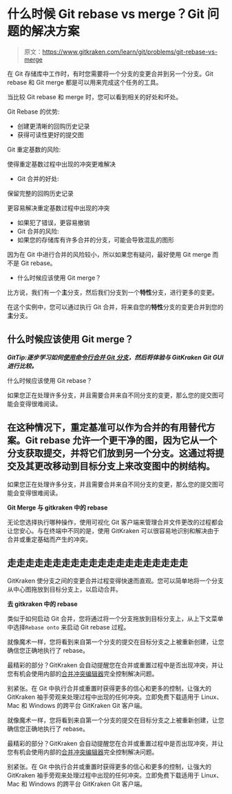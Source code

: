 # 什么时候 Git rebase vs merge？Git 问题的解决方案

> 原文：<https://www.gitkraken.com/learn/git/problems/git-rebase-vs-merge>

在 Git 存储库中工作时，有时您需要将一个分支的变更合并到另一个分支。Git rebase 和 Git merge 都是可以用来完成这个任务的工具。

当比较 Git rebase 和 merge 时，您可以看到相关的好处和坏处。

Git Rebase 的优势:

*   创建更清晰的回购历史记录
*   获得可读性更好的提交图

Git 重定基数的风险:

使得重定基数过程中出现的冲突更难解决

*   Git 合并的好处:

保留完整的回购历史记录

更容易解决重定基数过程中出现的冲突

*   如果犯了错误，更容易撤销
*   Git 合并的风险:
*   如果您的存储库有许多合并的分支，可能会导致混乱的图形

因为在 Git 中进行合并的风险较小，所以如果您有疑问，最好使用 Git merge 而不是 Git rebase。

*   什么时候应该使用 Git merge？

比方说，我们有一个**主**分支，然后我们分支到一个**特性**分支，进行更多的变更。

在这个实例中，您可以通过执行 Git 合并，将来自您的**特性**分支的变更合并到您的**主**分支。

## 什么时候应该使用 Git merge？

***GitTip:逐步学习如何[使用命令行合并 Git 分支](https://www.gitkraken.com/learn/git/problems/merge-git-branch)，然后将体验与 GitKraken Git GUI 进行比较。***

什么时候应该使用 Git rebase？

如果您正在处理许多分支，并且需要合并来自不同分支的变更，那么您的提交图可能会变得很难阅读。

## 在这种情况下，重定基准可以作为合并的有用替代方案。Git rebase 允许一个更干净的图，因为它从一个分支获取提交，并将它们放到另一个分支。这通过将提交及其更改移动到目标分支上来改变图中的树结构。

如果您正在处理许多分支，并且需要合并来自不同分支的变更，那么您的提交图可能会变得很难阅读。

**Git Merge 与 gitkraken 中的 rebase**

无论您选择执行哪种操作，使用可视化 Git 客户端来管理合并文件更改的过程都会让您安心。与在终端中不同的是，使用 GitKraken 可以很容易地识别和解决由于合并或重定基础而产生的冲突。

## **走走走走走走走走走走走走走走走走走走走走**

GitKraken 使分支之间的变更合并过程变得快速而直观。您可以简单地将一个分支从中心图拖放到目标分支上，以启动合并。

**去 gitkraken 中的 rebase**

类似于如何启动 Git 合并，您将通过将一个分支拖放到目标分支上，从上下文菜单中选择`Rebase onto` 来启动 Git rebase 过程。

就像魔术一样，您将看到来自第一个分支的提交在目标分支之上被重新创建，让您确信您正确地执行了 rebase。

最精彩的部分？GitKraken 会自动提醒您在合并或重置过程中是否出现冲突，并让您有机会使用内部的[合并冲突编辑器](https://support.gitkraken.com/working-with-repositories/branching-and-merging/#merge-conflict-editor)完全控制解决问题。

别紧张。在 Git 中执行合并或重置时获得更多的信心和更多的控制，让强大的 GitKraken 袖手旁观来处理过程中出现的任何冲突。立即免费下载适用于 Linux、Mac 和 Windows 的跨平台 GitKraken Git 客户端。

就像魔术一样，您将看到来自第一个分支的提交在目标分支之上被重新创建，让您确信您正确地执行了 rebase。

最精彩的部分？GitKraken 会自动提醒您在合并或重置过程中是否出现冲突，并让您有机会使用内部的[合并冲突编辑器](https://support.gitkraken.com/working-with-repositories/branching-and-merging/#merge-conflict-editor)完全控制解决问题。

别紧张。在 Git 中执行合并或重置时获得更多的信心和更多的控制，让强大的 GitKraken 袖手旁观来处理过程中出现的任何冲突。立即免费下载适用于 Linux、Mac 和 Windows 的跨平台 GitKraken Git 客户端。